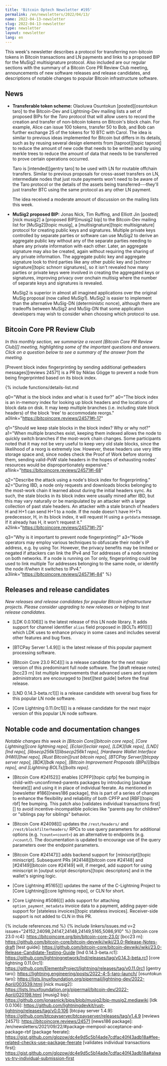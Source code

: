 ```yaml
---
title: 'Bitcoin Optech Newsletter #195'
permalink: /en/newsletters/2022/04/13/
name: 2022-04-13-newsletter
slug: 2022-04-13-newsletter
type: newsletter
layout: newsletter
lang: en
---
```

This week's newsletter describes a protocol for transferring non-bitcoin
tokens in Bitcoin transactions and LN payments and links to a proposed
BIP for the MuSig2 multisignature protocol.  Also included are our
regular sections with the summary of a Bitcoin Core PR Review Club
meeting, announcements of new software releases and release candidates,
and descriptions of notable changes to popular Bitcoin infrastructure
software.

## News

- **Transferable token scheme:** Olaoluwa Osuntokun  [posted][osuntokun
  taro] to the Bitcoin-Dev and Lightning-Dev mailing lists a set of
  proposed BIPs for the *Taro* protocol that will allow users
  to record the creation and transfer of non-bitcoin
  tokens on Bitcoin's block chain.  For example, Alice can issue 100 tokens, transfer 50 to Bob,
  and Bob can further exchange 25 of the tokens for 10 BTC with Carol.
  The idea is similar to previous ideas implemented for Bitcoin but
  differs in its details, such as by reusing several design elements
  from [taproot][topic taproot] to reduce the amount of new code that
  needs to be written and by using merkle trees to reduce the amount of
  data that needs to be transferred to prove certain operations occurred.

  Taro is [intended][gentry taro] to be used with LN for routable
  offchain transfers.  Similar to previous proposals for cross-asset
  transfers on LN, intermediate nodes that just route payments won't
  need to be aware of the Taro protocol or the details of the assets
  being transferred---they'll just transfer BTC using the same protocol
  as any other LN payment.

  The idea received a moderate amount of discussion on the mailing
  lists this week.

- **MuSig2 proposed BIP:** Jonas Nick, Tim Ruffing, and Elliott Jin
  [posted][nick musig2] a [proposed BIP][musig2 bip] to the Bitcoin-Dev
  mailing list for [MuSig2][topic musig], a [multisignature][topic
  multisignature] protocol for creating public keys and signatures.
  Multiple private keys controlled by separate parties or software can
  use MuSig2 to derive an aggregate public key without any of the
  separate parties needing to share any private information with each
  other.  Later, an aggregate signature may also be created, again
  without requiring the sharing of any private information.  The
  aggregate public key and aggregate signature look to third parties
  like any other public key and [schnorr signature][topic schnorr
  signatures], so it isn't revealed how many parties or private keys
  were involved in creating the aggregated keys or signatures, improving
  privacy over onchain multisig where the number of separate keys and
  signatures is revealed.

  MuSig2 is superior in almost all imagined applications over the
  original MuSig proposal (now called *MuSig1*).  MuSig2 is easier to
  implement than the alternative MuSig-DN (deterministic nonce),
  although there are tradeoffs between MuSig2 and MuSig-DN that some
  application developers may wish to consider when choosing which
  protocol to use.

## Bitcoin Core PR Review Club

*In this monthly section, we summarize a recent [Bitcoin Core PR Review Club][]
meeting, highlighting some of the important questions and answers.  Click on a
question below to see a summary of the answer from the meeting.*

[Prevent block index fingerprinting by sending additional getheaders messages][reviews 24571]
is a PR by Niklas Gögge to prevent a node from being fingerprinted based on its
block index.

{% include functions/details-list.md

  q0="What is the block index and what is it used for?"
  a0="The block index is an in-memory index for looking up block headers and the
locations of block data on disk. It may keep multiple branches (i.e. including
stale block headers) of the block 'tree' to accommodate reorgs."
  a0link="https://bitcoincore.reviews/24571#l-17"

  q1="Should we keep stale blocks in the block index? Why or why not?"
  a1="When multiple branches exist, keeping them indexed allows the node to
quickly switch branches if the most-work chain changes.  Some participants noted
that it may not be very useful to keep very old stale blocks, since the
likelihood of a reorg is extremely low. However, these headers use very little
storage space and, since nodes check the Proof of Work before storing them,
sending valid-PoW stale headers in the hopes of exhausting nodes' resources
would be disproportionately expensive."
  a1link="https://bitcoincore.reviews/24571#l-68"

  q2="Describe the attack using a node's block index for fingerprinting."
  a2="During IBD, a node only requests and downloads blocks belonging to the
most-work chain it learned about during the initial headers sync. As such, the
stale blocks in its block index were usually mined after IBD, but this may vary
naturally or be manipulated by an attacker with a large collection of past stale
headers. An attacker with a stale branch of headers H and H+1 can send H+1 to a
node. If the node doesn't have H+1's predecessor, H, in its block index, it will
request H using a `getdata` message. If it already has H, it won't request it."
  a2link="https://bitcoincore.reviews/24571#l-75"

  q3="Why is it important to prevent node fingerprinting?"
  a3="Node operators may employ various techniques to obfuscate their node's IP
address, e.g. by using Tor.  However, the privacy benefits may be limited or
negated if attackers can link the IPv4 and Tor addresses of a node running on
both networks. If a node is running on Tor only, fingerprinting could be used to
link multiple Tor addresses belonging to the same node, or identify the node
if/when it switches to IPv4."
  a3link="https://bitcoincore.reviews/24571#l-84"
%}

## Releases and release candidates

*New releases and release candidates for popular Bitcoin infrastructure
projects.  Please consider upgrading to new releases or helping to test
release candidates.*

- [LDK 0.0.106][] is the latest release of this LN node library.  It
  adds support for channel identifier `alias` field proposed in [BOLTs
  #910][] which LDK uses to enhance privacy in some cases and includes
  several other features and bug fixes.

- [BTCPay Server 1.4.9][] is the latest release of this popular payment
  processing software.

- [Bitcoin Core 23.0 RC4][] is a release candidate for the next major
  version of this predominant full node software.  The [draft release
  notes][bcc23 rn] list multiple improvements that advanced users and
  system administrators are encouraged to [test][test guide] before the final release.

- [LND 0.14.3-beta.rc1][] is a release candidate with several bug fixes
  for this popular LN node software.

- [Core Lightning 0.11.0rc1][] is a release candidate for the next major
  version of this popular LN node software.

## Notable code and documentation changes

*Notable changes this week in [Bitcoin Core][bitcoin core repo], [Core
Lightning][core lightning repo], [Eclair][eclair repo], [LDK][ldk repo],
[LND][lnd repo], [libsecp256k1][libsecp256k1 repo], [Hardware Wallet
Interface (HWI)][hwi repo], [Rust Bitcoin][rust bitcoin repo], [BTCPay
Server][btcpay server repo], [BDK][bdk repo], [Bitcoin Improvement
Proposals (BIPs)][bips repo], and [Lightning BOLTs][bolts repo].*

- [Bitcoin Core #24152][] enables [CPFP][topic cpfp] fee bumping in
  child-with-unconfirmed-parents packages by introducing [package
  feerate][]
  and using it in place of individual feerate. As mentioned in
  [newsletter #186][news186 package], this is part of a series of changes
  to enhance the flexibility and reliability of both CPFP and [RBF][topic rbf] fee bumping.
  This patch also [validates individual transactions first][]
  to avoid incentive-incompatible policies like "parents pay for children"
  or "siblings pay for siblings" behavior.

- [Bitcoin Core #24098][] updates the `/rest/headers/` and
  `/rest/blockfilterheaders/` RPCs to use query parameters for
  additional options (e.g. `?count=<count>`) as an alternative to endpoints (e.g.
  `/<count/`).  The documentation is updated to encourage use of the
  query parameters over the endpoint parameters.

- [Bitcoin Core #24147][] adds backend support for [miniscript][topic
  miniscript].  Subsequent PRs [#24148][bitcoin core #24148] and
  [#24149][bitcoin core #24149] will, if merged, add support for using
  miniscript in [output script descriptors][topic descriptors] and in
  the wallet's signing logic.

- [Core Lightning #5165][] updates the name of the C-Lightning Project
  to [Core Lightning][core lightning repo], or CLN for short.

- [Core Lightning #5086][] adds support for attaching
  `option_payment_metadata` invoice data to a payment, adding payer-side
  support for [stateless invoices][topic stateless invoices].
  Receiver-side support is not added to CLN in this PR.

{% include references.md %}
{% include linkers/issues.md v=2 issues="24152,24098,24147,24148,24149,5165,5086,910" %}
[bitcoin core 23.0 rc4]: https://bitcoincore.org/bin/bitcoin-core-23.0/
[bcc23 rn]: https://github.com/bitcoin-core/bitcoin-devwiki/wiki/23.0-Release-Notes-draft
[test guide]: https://github.com/bitcoin-core/bitcoin-devwiki/wiki/23.0-Release-Candidate-Testing-Guide
[lnd 0.14.3-beta.rc1]: https://github.com/lightningnetwork/lnd/releases/tag/v0.14.3-beta.rc1
[core lightning 0.11.0rc1]: https://github.com/ElementsProject/lightning/releases/tag/v0.11.0rc1
[gentry taro]: https://lightning.engineering/posts/2022-4-5-taro-launch/
[osuntokun taro]: https://lists.linuxfoundation.org/pipermail/lightning-dev/2022-April/003539.html
[nick musig2]: https://lists.linuxfoundation.org/pipermail/bitcoin-dev/2022-April/020198.html
[musig2 bip]: https://github.com/jonasnick/bips/blob/musig2/bip-musig2.mediawiki
[ldk 0.0.106]: https://github.com/lightningdevkit/rust-lightning/releases/tag/v0.0.106
[btcpay server 1.4.9]: https://github.com/btcpayserver/btcpayserver/releases/tag/v1.4.9
[reviews 24571]: https://bitcoincore.reviews/24571
[news186 package]: /en/newsletters/2021/09/22/#package-mempool-acceptance-and-package-rbf
[package feerate]: https://gist.github.com/glozow/dc4e9d5c5b14ade7cdfac40f43adb18a#fee-related-checks-use-package-feerate
[validates individual transactions first]: https://gist.github.com/glozow/dc4e9d5c5b14ade7cdfac40f43adb18a#always-try-individual-submission-first
